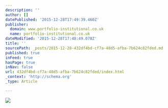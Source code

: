 ```yaml
---
description: ''
author: []
datePublished: '2015-12-28T17:49:39.460Z'
publisher:
  domain: www.portfolio-institutional.co.uk
  name: portfolio-institutional.co.uk
dateModified: '2015-12-28T17:48:49.078Z'
title: ''
sourcePath: _posts/2015-12-28-432df4bd-cf7a-48d5-afba-7b624c82fded.md
published: true
inFeed: true
hasPage: true
inNav: false
url: 432df4bd-cf7a-48d5-afba-7b624c82fded/index.html
_context: 'http://schema.org'
_type: Article

---
```

![](http://www.portfolio-institutional.co.uk/wp-content/uploads/2015/11/all-under-one-roof_pg53-515x574.jpg)